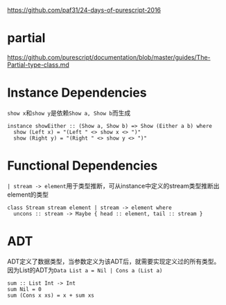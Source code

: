 https://github.com/paf31/24-days-of-purescript-2016

# partial

https://github.com/purescript/documentation/blob/master/guides/The-Partial-type-class.md

# Instance Dependencies

``show x``和``show y``是依赖``Show a, Show b``而生成

```
instance showEither :: (Show a, Show b) => Show (Either a b) where
  show (Left x) = "(Left " <> show x <> ")"
  show (Right y) = "(Right " <> show y <> ")"
```

# Functional Dependencies

``| stream -> element``用于类型推断，可从instance中定义的stream类型推断出element的类型

```
class Stream stream element | stream -> element where
  uncons :: stream -> Maybe { head :: element, tail :: stream }
```

# ADT

ADT定义了数据类型，当参数定义为该ADT后，就需要实现定义过的所有类型。因为List的ADT为``Data List a = Nil | Cons a (List a)``

```
sum :: List Int -> Int
sum Nil = 0
sum (Cons x xs) = x + sum xs
```